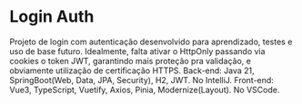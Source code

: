 ﻿# Login Auth

Projeto de login com autenticação desenvolvido para aprendizado, testes e uso de base futuro. Idealmente, falta ativar o HttpOnly passando via cookies o token JWT, garantindo mais proteção pra validação, e obviamente utilização de certificação HTTPS.
Back-end: Java 21, SpringBoot(Web, Data, JPA, Security), H2, JWT. No IntelliJ.
Front-end: Vue3, TypeScript, Vuetify, Axios, Pinia, Modernize(Layout). No VSCode.
